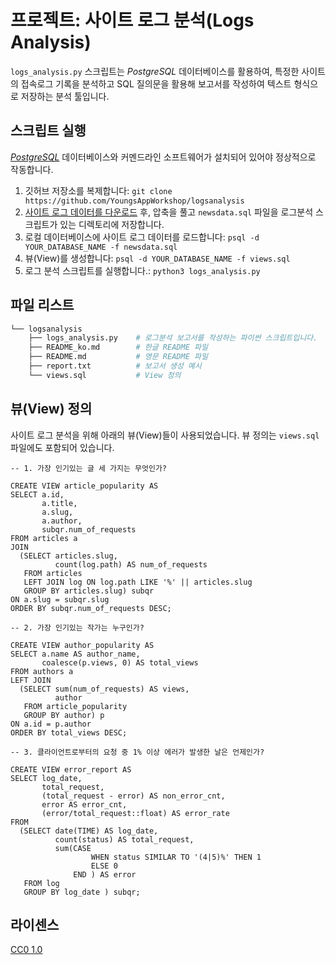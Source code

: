 # 프로젝트: 사이트 로그 분석(Logs Analysis)

`logs_analysis.py` 스크립트는 _PostgreSQL_ 데이터베이스를 활용하여, 특정한 사이트의 접속로그 기록을 분석하고 SQL 질의문을 활용해 보고서를 작성하여 텍스트 형식으로 저장하는 분석 툴입니다.

## 스크립트 실행
[_PostgreSQL_](https://www.postgresql.org) 데이터베이스와 커멘드라인 소프트웨어가 설치되어 있어야 정상적으로 작동합니다.

1. 깃허브 저장소를 복제합니다: `git clone https://github.com/YoungsAppWorkshop/logsanalysis`
2. [사이트 로그 데이터를 다운로드](https://d17h27t6h515a5.cloudfront.net/topher/2016/August/57b5f748_newsdata/newsdata.zip) 후, 압축을 풀고 `newsdata.sql` 파일을 로그분석 스크립트가 있는 디렉토리에 저장합니다.
3. 로컬 데이터베이스에 사이트 로그 데이터를 로드합니다: `psql -d YOUR_DATABASE_NAME -f newsdata.sql`
4. 뷰(View)를 생성합니다: `psql -d YOUR_DATABASE_NAME -f views.sql`
5. 로그 분석 스크립트를 실행합니다.: `python3 logs_analysis.py`

## 파일 리스트
```bash
└── logsanalysis
    ├── logs_analysis.py    # 로그분석 보고서를 작성하는 파이썬 스크립트입니다.
    ├── README_ko.md        # 한글 README 파일
    ├── README.md           # 영문 README 파일
    ├── report.txt          # 보고서 생성 예시
    └── views.sql           # View 정의
```

## 뷰(View) 정의
사이트 로그 분석을 위해 아래의 뷰(View)들이 사용되었습니다. 뷰 정의는 `views.sql` 파일에도 포함되어 있습니다.
```
-- 1. 가장 인기있는 글 세 가지는 무엇인가?

CREATE VIEW article_popularity AS
SELECT a.id,
       a.title,
       a.slug,
       a.author,
       subqr.num_of_requests
FROM articles a
JOIN
  (SELECT articles.slug,
          count(log.path) AS num_of_requests
   FROM articles
   LEFT JOIN log ON log.path LIKE '%' || articles.slug
   GROUP BY articles.slug) subqr
ON a.slug = subqr.slug
ORDER BY subqr.num_of_requests DESC;

-- 2. 가장 인기있는 작가는 누구인가?

CREATE VIEW author_popularity AS
SELECT a.name AS author_name,
       coalesce(p.views, 0) AS total_views
FROM authors a
LEFT JOIN
  (SELECT sum(num_of_requests) AS views,
          author
   FROM article_popularity
   GROUP BY author) p
ON a.id = p.author
ORDER BY total_views DESC;

-- 3. 클라이언트로부터의 요청 중 1% 이상 에러가 발생한 날은 언제인가?

CREATE VIEW error_report AS
SELECT log_date,
       total_request,
       (total_request - error) AS non_error_cnt,
       error AS error_cnt,
       (error/total_request::float) AS error_rate
FROM
  (SELECT date(TIME) AS log_date,
          count(status) AS total_request,
          sum(CASE
                  WHEN status SIMILAR TO '(4|5)%' THEN 1
                  ELSE 0
              END ) AS error
   FROM log
   GROUP BY log_date ) subqr;
```

## 라이센스
[CC0 1.0](https://creativecommons.org/publicdomain/zero/1.0/)
